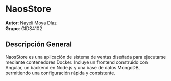 # NaosStore

**Autor**: Nayeli Moya Díaz  
**Grupo**: GIDS4102 

## Descripción General

NaosStore es una aplicación de sistema de ventas diseñada para ejecutarse mediante contenedores Docker. Incluye un frontend construido con Angular, un backend en Node.js y una base de datos MongoDB, permitiendo una configuración rápida y consistente.
